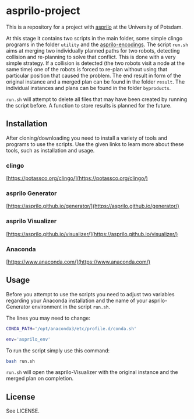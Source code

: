 # asprilo-project

This is a repository for a project with [asprilo](https://asprilo.github.io/) at the University of Potsdam.

At this stage it contains two scripts in the main folder, some simple clingo programs in the folder `utility` and the [asprilo-encodings](https://github.com/potassco/asprilo-encodings). The script `run.sh` aims at merging two individually planned paths for two robots, detecting collision and re-planning to solve that conflict. This is done with a very simple strategy. If a collision is detected (the two robots visit a node at the same time) one of the robots is forced to re-plan without using that particular position that caused the problem. The end result in form of the original instance and a merged plan can be found in the folder `result`. The individual instances and plans can be found in the folder `byproducts`.

`run.sh` will attempt to delete all files that may have been created by running the script before. A function to store results is planned for the future.


## Installation

After cloning/downloading you need to install a variety of tools and programs to use the scripts. Use the given links to learn more about these tools, such as installation and usage.

### clingo
[https://potassco.org/clingo/](https://potassco.org/clingo/)

### asprilo Generator
[https://asprilo.github.io/generator/](https://asprilo.github.io/generator/)

### asprilo Visualizer
[https://asprilo.github.io/visualizer/](https://asprilo.github.io/visualizer/)

### Anaconda
[https://www.anaconda.com/](https://www.anaconda.com/)


## Usage

Before you attempt to use the scripts you need to adjust two variables regarding your Anaconda installation and the name of your asprilo-Generator environment in the script `run.sh`.

The lines you may need to change:
```bash
CONDA_PATH='/opt/anaconda3/etc/profile.d/conda.sh'

env='asprilo_env'
```
To run the script simply use this command:
```bash
bash run.sh
```

`run.sh` will open the asprilo-Visualizer with the original instance and the merged plan on completion. 

## License
See LICENSE.
